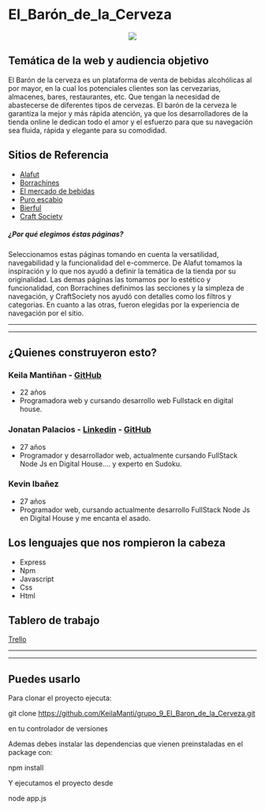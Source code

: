 # El_Barón_de_la_Cerveza
<center><img src="https://github.com/KeilaManti/grupo_9_El_Baron_de_la_Cerveza/blob/main/el_baron_de_la_cerveza/public/img/icons/icon-title2.png"></center>

## Temática de la web y audiencia objetivo
El Barón de la cerveza es un plataforma de venta de bebidas alcohólicas al por mayor, en la cual los potenciales clientes son las cervezarias, almacenes, bares, restaurantes, etc. Que tengan la necesidad de abastecerse de diferentes tipos de cervezas. El barón de la cerveza le garantiza la mejor y más rápida atención, ya que los desarrolladores de la tienda online le dedican todo el amor y el esfuerzo para que su navegación sea fluida, rápida y elegante para su comodidad. 

## Sitios de Referencia
- <a href="https://www.alafut.qc.ca/">Alafut</a> 
- <a href="https://www.borrachines.com.ar/?gclid=CjwKCAjwzruGBhBAEiwAUqMR8CJajjo85GqILjK5KwHYTym5kCBrU3ENKFtHP75tPMH456eJOuCY_RoCm2YQAvD_BwE">Borrachines</a> 
- <a href="https://www.elmercadodebebidas.com.ar/">El mercado de bebidas</a> 
- <a href="https://www.puroescabio.com.ar/">Puro escabio</a> 
- <a href="https://tienda.bierful.com/">Bierful</a>
- <a href="https://www.craftsociety.com.ar/collections/all-beers">Craft Society</a>

##### ¿Por qué elegimos éstas páginas?
Seleccionamos estas páginas tomando en cuenta la versatilidad, navegabilidad y la funcionalidad del e-commerce. De Alafut tomamos la inspiración y lo que nos ayudó a definir la temática de la tienda por su originalidad. Las demas páginas las tomamos por lo estético  y funcionalidad, con Borrachines definimos las secciones y la simpleza de navegación, y CraftSociety nos ayudó con detalles como los filtros y categorias. En cuanto a las otras, fueron elegidas por la experiencia de navegación por el sitio.

<hr>
<hr>

## ¿Quienes construyeron esto?

### Keila Mantiñan - <a href="https://github.com/KeilaManti">GitHub</a>
- 22 años
- Programadora web y cursando desarrollo web Fullstack en digital house.

### Jonatan Palacios - <a href="https://www.linkedin.com/in/yonatan-palacios-5a5482203">Linkedin</a> - <a href="https://github.com/YonPalac1">GitHub</a>
- 27 años
- Programador y desarrollador web, actualmente cursando FullStack Node Js en Digital House.... y experto en Sudoku.

### Kevin Ibañez
- 27 años
- Programador web, cursando actualmente desarrollo FullStack Node Js en Digital House y me encanta el asado.

## Los lenguajes que nos rompieron la cabeza
- Express 
- Npm
- Javascript
- Css
- Html


## Tablero de trabajo
<a href="https://trello.com/b/ArcjiGMW/integrador-grupo-9-c8">Trello</a>

<hr>
<hr>

## Puedes usarlo

<p>Para clonar el proyecto ejecuta:</p>

git clone https://github.com/KeilaManti/grupo_9_El_Baron_de_la_Cerveza.git

<p>en tu controlador de versiones</p>

<p>Ademas debes instalar las dependencias que vienen preinstaladas en el package con:</p> 

npm install

<p>Y ejecutamos el proyecto desde </p>
node app.js
